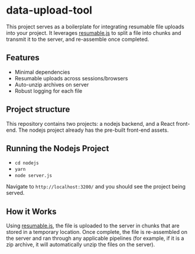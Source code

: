 # data-upload-tool

This project serves as a boilerplate for integrating resumable file uploads into your project. It leverages [resumable.js](http://www.resumablejs.com/) to split a file into chunks and transmit it to the server, and re-assemble once completed. 

## Features

* Minimal dependencies
* Resumable uploads across sessions/browsers
* Auto-unzip archives on server
* Robust logging for each file 

## Project structure

This repository contains two projects: a nodejs backend, and a React front-end. The nodejs project already has the pre-built front-end assets.

## Running the Nodejs Project

* `cd nodejs`
* `yarn`
* `node server.js`

Navigate to `http://localhost:3200/` and you should see the project being served. 

## How it Works

Using [resumable.js](http://www.resumablejs.com/), the file is uploaded to the server in chunks that are stored in a temporary location. Once complete, the file is re-assembled on the server and ran through any applicable pipelines (for example, if it is a zip archive, it will automatically unzip the files on the server). 
